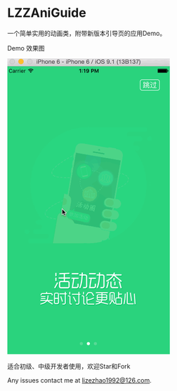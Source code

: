 # LZZAniGuide
一个简单实用的动画类，附带新版本引导页的应用Demo。




Demo 效果图




![image](https://raw.githubusercontent.com/IOSLZZ/LZZAniGuide/master/Untitled4.gif) 




适合初级、中级开发者使用，欢迎Star和Fork



Any issues contact me at lizezhao1992@126.com.


